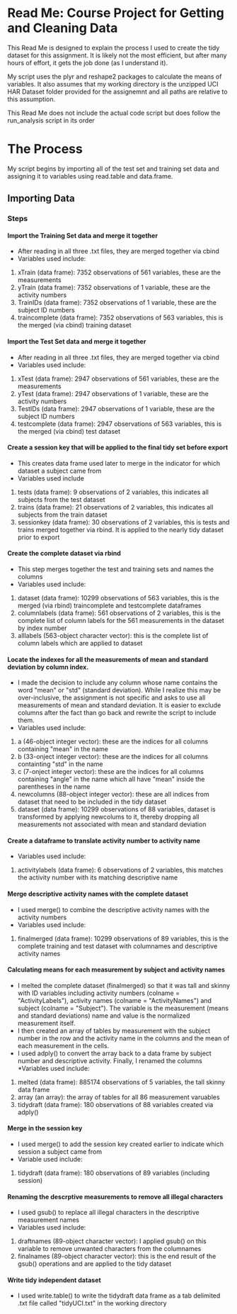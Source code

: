 Read Me: Course Project for Getting and Cleaning Data
==================================

This Read Me is designed to explain the process I used to create the tidy dataset for this assignment. It is likely not the most efficient, but after many hours of effort, it gets the job done (as I understand it).

My script uses the plyr and reshape2 packages to calculate the means of variables. It also assumes that my working directory is the unzipped UCI HAR Dataset folder provided for the assignemnt and all paths are relative to this assumption. 

This Read Me does not include the actual code script but does follow the run_analysis script in its order

# The Process #
My script begins by importing all of the test set and training set data and assigning it to variables using read.table and data.frame. 

## Importing Data ##

### Steps ###
#### Import the Training Set data and merge it together ####
* After reading in all three .txt files, they are merged together via cbind
* Variables used include:
1. xTrain (data frame): 7352 observations of 561 variables, these are the measurements
2. yTrain (data frame): 7352 observations of 1 variable, these are the activity numbers
3. TrainIDs (data frame): 7352 observations of 1 variable, these are the subject ID numbers
4. traincomplete (data frame): 7352 observations of 563 variables, this is the merged (via cbind) training dataset


#### Import the Test Set data and merge it together ####
* After reading in all three .txt files, they are merged together via cbind
* Variables used include:
1. xTest (data frame): 2947 observations of 561 variables, these are the measurements
2. yTest (data frame): 2947 observations of 1 variable, these are the activity numbers
3. TestIDs (data frame): 2947 observations of 1 variable, these are the subject ID numbers
4. testcomplete (data frame): 2947 observations of 563 variables, this is the merged (via cbind) test dataset


#### Create a session key that will be applied to the final tidy set before export ####
* This creates data frame used later to merge in the indicator for  which dataset a subject came from
* Variables used include
1. tests (data frame): 9 observations of 2 variables, this indicates all subjects from the test dataset
2. trains (data frame): 21 observations of 2 variables, this indicates all subjects from the train dataset
3. sessionkey (data frame): 30 observations of 2 variables, this is tests and trains merged together via rbind. It is applied to the nearly tidy dataset prior to export


#### Create the complete dataset via rbind ####
* This step merges together the test and training sets and names the columns
* Variables used include:
1. dataset (data frame): 10299 observations of 563 variables, this is the merged (via rbind) traincomplete and testcomplete dataframes
2. columnlabels (data frame): 561 observations of 2 variables, this is the complete list of column labels for the 561 measurements in the dataset by index number
3. alllabels (563-object character vector): this is the complete list of column labels which are applied to dataset


#### Locate the indexes for all the measurements of mean and standard deviation by column index. ####
* I made the decision to include any column whose name contains the word "mean" or "std" (standard deviation). While I realize this may be over-inclusive, the assignment is not specific and asks to use all measurements of mean and standard deviation. It is easier to exclude columns after the fact than go back and rewrite the script to include them.
* Variables used include:
1. a (46-object integer vector): these are the indices for all columns containing "mean" in the name
2. b (33-onject integer vector): these are the indices for all columns containting "std" in the name
3. c (7-onject integer vector): these are the indices for all columns containing "angle" in the name which all have "mean" inside the parentheses in the name
4. newcolumns (88-object integer vector): these are all indices from dataset that need to be included in the tidy dataset
5. dataset (data frame): 10299 observations of 88 variables, dataset is transformed by applying newcolums to it, thereby dropping all measurements not associated with mean and standard deviation


#### Create a dataframe to translate activity number to activity name ####
* Variables used include:
1. activitylabels (data frame): 6 observations of 2 variables, this matches the activity number with its matching descriptive name 


#### Merge descriptive activity names with the complete dataset ####
* I used merge() to combine the descriptive activity names with the activity numbers
* Variables used include:
1. finalmerged (data frame): 10299 observations of 89 variables, this is the complete training and test dataset with columnames and descriptive activity names

#### Calculating means for each measurement by subject and activity names ####
* I melted the complete dataset (finalmerged) so that it was tall and skinny with ID variables including activity numbers (colname = "ActivityLabels"), activity names (colname = "ActivityNames") and subject (colname = "Subject"). The variable is the measurement (means and standard deviations) name and value is the normalized measurement itself. 
* I then created an array of tables by measurement with the subject number in the row and the activity name in the columns and the mean of each measurement in the cells. 
* I used adply() to convert the array back to a data frame by subject number and descriptive activity. Finally, I renamed the columns
*Variables used include:
1. melted (data frame): 885174 observations of 5 variables, the tall skinny data frame
2. array (an array): the array of tables for all 86 measurement varuables
3. tidydraft (data frame): 180 observations of 88 variables created via adply()


#### Merge in the session key ####
* I used merge() to add the session key created earlier to indicate which session a subject came from 
* Variable used include:
1. tidydraft (data frame): 180 observations of 89 variables (including session)

#### Renaming the descrptive measurements to remove all illegal characters ####
* I used gsub() to replace all illegal characters in the descriptive measurement names
* Variables used include:
1. draftnames (89-object character vector): I applied gsub() on this variable to remove unwanted characters from the columnames
2. finalnames (89-object character vector): this is the end result of the gsub() operations and are applied to the tidy dataset


#### Write tidy independent dataset ####
* I used write.table() to write the tidydraft data frame as a tab delimited .txt file called "tidyUCI.txt" in the working directory
